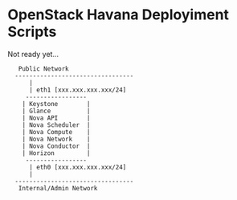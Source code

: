 OpenStack Havana Deployiment Scripts
=============

Not ready yet...

```
   Public Network
  ---------------------------------
      |
      | eth1 [xxx.xxx.xxx.xxx/24]
     -----------------
    | Keystone        |
    | Glance          |
    | Nova API        |
    | Nova Scheduler  |
    | Nova Compute    |
    | Nova Network    |
    | Nova Conductor  |
    | Horizon         |
     -----------------
      | eth0 [xxx.xxx.xxx.xxx/24]
      |
  ---------------------------------
   Internal/Admin Network
```
